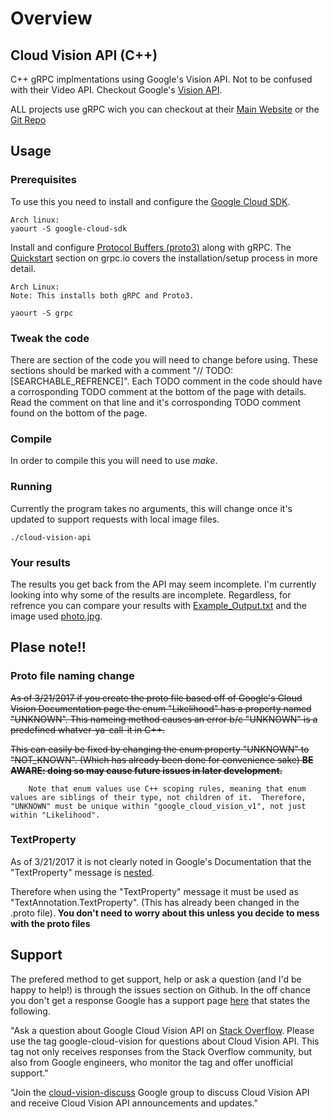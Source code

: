 # Overview


## Cloud Vision API (C++)
C++ gRPC implmentations using Google's Vision API. Not to be confused with their Video API. Checkout Google's [Vision API](https://cloud.google.com/vision/docs/reference/rpc/).

ALL projects  use  gRPC wich you can checkout at their [Main Website](http://www.grpc.io/) or the [Git Repo](https://github.com/grpc/grpc)


## Usage

### Prerequisites
To use this you need to install and configure the [Google Cloud SDK](https://cloud.google.com/sdk/).

```
Arch linux: 
yaourt -S google-cloud-sdk
```

Install and configure [Protocol Buffers (proto3)](https://developers.google.com/protocol-buffers/) along with gRPC. The [Quickstart](http://www.grpc.io/docs/quickstart/cpp.html) section on grpc.io covers the installation/setup process in more detail. 

```
Arch Linux:
Note: This installs both gRPC and Proto3.

yaourt -S grpc
```

### Tweak the code
There are section of the code you will need to change before using. These sections should be marked with a comment "// TODO: [SEARCHABLE_REFRENCE]". Each TODO comment in the code should have a corrosponding TODO comment at the bottom of the page with details. Read the comment on that line and it's corrosponding TODO comment found on the bottom of the page.


### Compile
In order to compile this you will need to use *make*.

### Running
Currently the program takes no arguments, this will change once it's updated to support requests with local image files. 

```
./cloud-vision-api
```

### Your results

The results you get back from the API may seem incomplete. I'm currently looking into why some of the results are incomplete. Regardless, for refrence you can compare your results with [Example_Output.txt](/Example_Output.txt) and the image used [photo.jpg](/photo.jpg).


## Plase note!! 

### Proto file naming change

~~As of 3/21/2017 if you create the proto file based off of Google's Cloud Vision Documentation page the enum "Likelihood" has a property named "UNKNOWN". This nameing method causes an error b/c "UNKNOWN" is a predefined whatver-ya-call-it in C++.~~

~~This can easily be fixed by changing the enum property "UNKNOWN" to "NOT_KNOWN". (Which has already been done for convenience sake)  **BE AWARE: doing so may cause future issues in later development.**~~


```
    Note that enum values use C++ scoping rules, meaning that enum values are siblings of their type, not children of it.  Therefore, "UNKNOWN" must be unique within "google_cloud_vision_v1", not just within "Likelihood".

```

### TextProperty  
    
As of 3/21/2017 it is not clearly noted in Google's Documentation that the "TextProperty" message is [nested](https://developers.google.com/protocol-buffers/docs/proto3#nested). 

Therefore when using the "TextProperty" message it must be used as "TextAnnotation.TextProperty". (This has already been changed in the .proto file). **You don't need to worry about this unless you decide to mess with the proto files**


## Support

The prefered method to get support, help or ask a question (and I'd be happy to help!) is through the issues section on Github. In the off chance you don't get a response Google has a support page [here](https://cloud.google.com/vision/docs/support) that states the following.

"Ask a question about Google Cloud Vision API on [Stack Overflow](http://stackoverflow.com/questions/tagged/google-cloud-vision). Please use the tag google-cloud-vision for questions about Cloud Vision API. This tag not only receives responses from the Stack Overflow community, but also from Google engineers, who monitor the tag and offer unofficial support."

"Join the [cloud-vision-discuss](https://groups.google.com/forum/#!forum/cloud-vision-discuss) Google group to discuss Cloud Vision API and receive Cloud Vision API announcements and updates."






